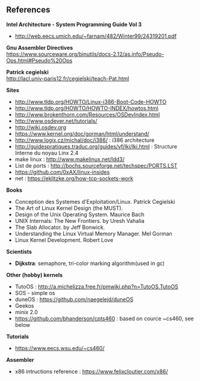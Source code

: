 ## References

**Intel Architecture - System Programming Guide Vol 3**  
- http://web.eecs.umich.edu/~farnam/482/Winter99/24319201.pdf

**Gnu Assembler Directives**   
https://www.sourceware.org/binutils/docs-2.12/as.info/Pseudo-Ops.html#Pseudo%20Ops


**Patrick cegielski**  
http://lacl.univ-paris12.fr/cegielski/teach-Pat.html

**Sites**
- http://www.tldp.org/HOWTO/Linux-i386-Boot-Code-HOWTO
- http://www.tldp.org/HOWTO/HOWTO-INDEX/howtos.html
- http://www.brokenthorn.com/Resources/OSDevIndex.html
- http://www.osdever.net/tutorials/
- http://wiki.osdev.org
- https://www.kernel.org/doc/gorman/html/understand/
- http://www.logix.cz/michal/doc/i386/ : i386 architecture
- http://guidespratiques.traduc.org/guides/vf/lki/lki.html : Structure Interne du noyau Linx 2.4
- make linux : http://www.makelinux.net/ldd3/
- List de ports : http://bochs.sourceforge.net/techspec/PORTS.LST
- https://github.com/0xAX/linux-insides
- net : https://eklitzke.org/how-tcp-sockets-work

**Books**
- Conception des Systemes d'Exploitation/Linux. Patrick Cegielski
- The Art of Linux Kernel Design (the MUST).
- Design of the Unix Operating System. Maurice Bach
- UNIX Internals: The New Frontiers. by Uresh Vahalia
- The Slab Allocator. by Jeff Bonwick.
- Understanding the Linux Virtual Memory Manager. Mel Gorman
- Linux Kernel Development. Robert Love

**Scientists**  
   - **Dijkstra**: semaphore, tri-color marking algorithm(used in gc)
   
**Other (hobby) kernels**
 - TutoOS : http://a.michelizza.free.fr/pmwiki.php?n=TutoOS.TutoOS
 - SOS - simple os
 - duneOS : https://github.com/naegelejd/duneOS
 - Geekos
 - minix 2.0
 - https://github.com/bhanderson/cpts460 : based on cource ~cs460, see below


**Tutorials**
 - https://www.eecs.wsu.edu/~cs460/

**Assembler**  
- x86 intructions reference : https://www.felixcloutier.com/x86/



